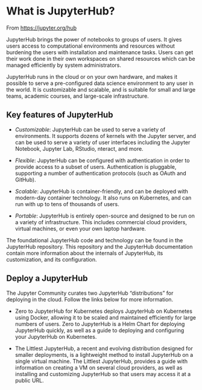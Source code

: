 # What is JupyterHub?

From https://jupyter.org/hub

JupyterHub brings the power of notebooks to groups of users. It gives users access to computational environments and resources without burdening the users with installation and maintenance tasks. Users can get their work done in their own workspaces on shared resources which can be managed efficiently by system administrators.

JupyterHub runs in the cloud or on your own hardware, and makes it possible to serve a pre-configured data science environment to any user in the world. It is customizable and scalable, and is suitable for small and large teams, academic courses, and large-scale infrastructure.

## Key features of JupyterHub

- *Customizable*: JupyterHub can be used to serve a variety of environments. It supports dozens of kernels with the Jupyter server, and can be used to serve a variety of user interfaces including the Jupyter Notebook, Jupyter Lab, RStudio, nteract, and more.

- *Flexible*: JupyterHub can be configured with authentication in order to provide access to a subset of users. Authentication is pluggable, supporting a number of authentication protocols (such as OAuth and GitHub).

- *Scalable*: JupyterHub is container-friendly, and can be deployed with modern-day container technology. It also runs on Kubernetes, and can run with up to tens of thousands of users.

- *Portable*: JupyterHub is entirely open-source and designed to be run on a variety of infrastructure. This includes commercial cloud providers, virtual machines, or even your own laptop hardware.

The foundational JupyterHub code and technology can be found in the JupyterHub repository. This repository and the JupyterHub documentation contain more information about the internals of JupyterHub, its customization, and its configuration.

## Deploy a JupyterHub

The Jupyter Community curates two JupyterHub “distributions” for deploying in the cloud. Follow the links below for more information.

- Zero to JupyterHub for Kubernetes deploys JupyterHub on Kubernetes using Docker, allowing it to be scaled and maintained efficiently for large numbers of users. Zero to JupyterHub is a Helm Chart for deploying JupyterHub quickly, as well as a guide to deploying and configuring your JupyterHub on Kubernetes.

-  The Littlest JupyterHub, a recent and evolving distribution designed for smaller deployments, is a lightweight method to install JupyterHub on a single virtual machine. The Littlest JupyterHub, provides a guide with information on creating a VM on several cloud providers, as well as installing and customizing JupyterHub so that users may access it at a public URL.
